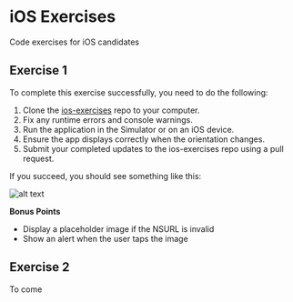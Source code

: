 # iOS Exercises
Code exercises for iOS candidates

## Exercise 1

To complete this exercise successfully, you need to do the following:

1. Clone the [ios-exercises](https://github.com/WW-Digital/ios-exercises) repo to your computer.
1. Fix any runtime errors and console warnings.
1. Run the application in the Simulator or on an iOS device.
1. Ensure the app displays correctly when the orientation changes.
1. Submit your completed updates to the ios-exercises repo using a pull request.

If you succeed, you should see something like this:

![alt text](https://www.dropbox.com/s/0bl648pxvkvhb9a/exercise_01.png?raw=1 "Exercise 1 Portrait")

**Bonus Points**

 * Display a placeholder image if the NSURL is invalid
 * Show an alert when the user taps the image

## Exercise 2

To come
